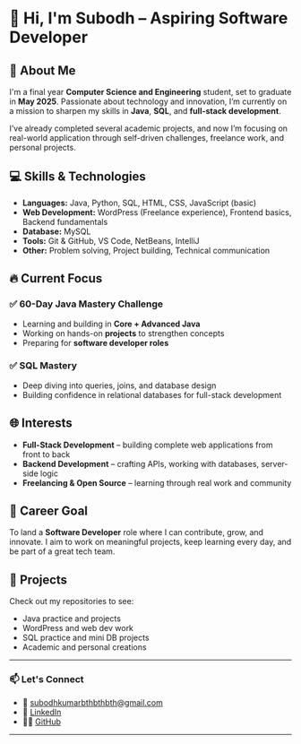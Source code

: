 

# 👋 Hi, I'm Subodh – Aspiring Software Developer

## 🚀 About Me

I'm a final year **Computer Science and Engineering** student, set to graduate in **May 2025**. Passionate about technology and innovation, I’m currently on a mission to sharpen my skills in **Java**, **SQL**, and **full-stack development**.

I’ve already completed several academic projects, and now I’m focusing on real-world application through self-driven challenges, freelance work, and personal projects.

## 💻 Skills & Technologies

- **Languages:** Java, Python, SQL, HTML, CSS, JavaScript (basic)
- **Web Development:** WordPress (Freelance experience), Frontend basics, Backend fundamentals
- **Database:** MySQL
- **Tools:** Git & GitHub, VS Code, NetBeans, IntelliJ
- **Other:** Problem solving, Project building, Technical communication

## 🔥 Current Focus

### ✅ 60-Day Java Mastery Challenge
- Learning and building in **Core + Advanced Java**
- Working on hands-on **projects** to strengthen concepts
- Preparing for **software developer roles**

### ✅ SQL Mastery
- Deep diving into queries, joins, and database design
- Building confidence in relational databases for full-stack development

## 🌐 Interests

- **Full-Stack Development** – building complete web applications from front to back
- **Backend Development** – crafting APIs, working with databases, server-side logic
- **Freelancing & Open Source** – learning through real work and community

## 🎯 Career Goal

To land a **Software Developer** role where I can contribute, grow, and innovate. I aim to work on meaningful projects, keep learning every day, and be part of a great tech team.

## 📂 Projects

Check out my repositories to see:
- Java practice and projects
- WordPress and web dev work
- SQL practice and mini DB projects
- Academic and personal creations

---

### 📫 Let's Connect

- 📧 subodhkumarbthbthbth@gmail.com  
- 🔗 [LinkedIn](https://www.linkedin.com/in/subodhrebel) 
- 🧑‍💻 [GitHub](https://github.com/subodhrebel)

---

